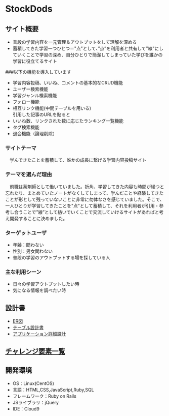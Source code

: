 # StockDods

## サイト概要
- 普段の学習内容を一元管理＆アウトプットをして理解を深める
- 蓄積してきた学習一つひとつ＝"点"として、”点”を利用者と共有して"線"にしていくことで学習の深め、自分ひとりで簡潔してしまっていた学びを誰かの学習に役立てるサイト



###以下の機能を導入しています
- 学習内容投稿、いいね、コメントの基本的なCRUD機能
- ユーザー検索機能
- 学習ジャンル検索機能
- フォロー機能
- 相互リンク機能(中間テーブルを用いる)  <br> 
  引用した記事のURLを貼ると
- いいね数、リンクされた数に応じたランキング一覧機能
- タグ検索機能
- 退会機能（論理削除）

### サイトテーマ
　学んできたことを蓄積して、誰かの成長に繋げる学習内容投稿サイト

### テーマを選んだ理由
　前職は薬剤師として働いていました。折角、学習してきた内容も時間が経つと忘れたり、まとめていたノートがなくしてしまって、学んだことや経験してきたことが形として残っていないことに非常に勿体なさを感じていました。そこで、一人ひとりが学習してきたことを"点"として蓄積して、それを利用者が引用・参考し合うことで”線”として紡いでいくことで交流していけるサイトがあればと考え開発することに決めました。
　

### ターゲットユーザ
- 年齢：問わない
- 性別：男女問わない
- 普段の学習のアウトプットする場を探している人

### 主な利用シーン
- 日々の学習アウトプットしたい時
- 気になる情報を調べたい時


## 設計書
- [ER図](https://app.diagrams.net/#G1lqGCPIpoZtL1XC4eYdmog-ejCv86asTs)
- [テーブル設計書](https://docs.google.com/spreadsheets/d/1rvcGUG_UeqFkNMgmC0l_rzzV_QBOKMKKpHx19gXYyLA/edit#gid=1240478325)
- [アプリケーション詳細設計](https://docs.google.com/spreadsheets/d/1Me5UXp0drpDdBsKSQn2rEVvOQ0U5hxwxxstVq9rLdkI/edit#gid=2133469642)

## [チャレンジ要素一覧](https://docs.google.com/spreadsheets/d/1oKQga6FtqoK-wivMC0YBypGm8VT52MBMIYnnaxDT0Cc/edit#gid=2012246441)

## 開発環境
- OS：Linux(CentOS)
- 言語：HTML,CSS,JavaScript,Ruby,SQL
- フレームワーク：Ruby on Rails
- JSライブラリ：jQuery
- IDE：Cloud9



